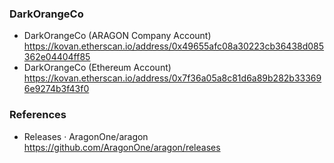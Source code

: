 ### DarkOrangeCo

* DarkOrangeCo (ARAGON Company Account) https://kovan.etherscan.io/address/0x49655afc08a30223cb36438d085362e04404ff85
* DarkOrangeCo (Ethereum Account) https://kovan.etherscan.io/address/0x7f36a05a8c81d6a89b282b333696e9274b3f43f0

### References
* Releases · AragonOne/aragon https://github.com/AragonOne/aragon/releases
